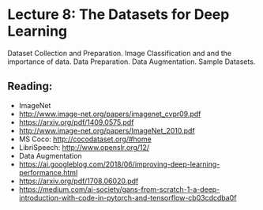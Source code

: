 # Lecture 8: The Datasets for Deep Learning

Dataset Collection and Preparation.  Image Classification and and the importance of data.  Data Preparation.  Data Augmentation.  Sample Datasets. 

## Reading:

* ImageNet
* 	http://www.image-net.org/papers/imagenet_cvpr09.pdf
* 	https://arxiv.org/pdf/1409.0575.pdf
*   http://www.image-net.org/papers/ImageNet_2010.pdf
* MS Coco: http://cocodataset.org/#home
* LibriSpeech: http://www.openslr.org/12/
* Data Augmentation
*  https://ai.googleblog.com/2018/06/improving-deep-learning-performance.html
*  https://arxiv.org/pdf/1708.06020.pdf
*  https://medium.com/ai-society/gans-from-scratch-1-a-deep-introduction-with-code-in-pytorch-and-tensorflow-cb03cdcdba0f


